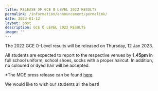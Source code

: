 ```yaml
---
title: RELEASE OF GCE O LEVEL 2022 RESULTS
permalink: /information/announcement/permalink/
date: 2023-01-12
layout: post
description: GCE O LEVEL 2022 RESULTS
image: ""
---
```

The 2022 GCE O-Level results will be released on Thursday, 12 Jan 2023.

All students are expected to report to the respective venues by **1.45pm** in full school uniform, school shoes, socks with a proper haircut. In addition, no coloured or dyed hair will be accepted. 

\*The MOE press release can be found [here](https://www.moe.gov.sg/news/press-releases/20230105-release-of-2022-singapore-cambridge-gce-o-level-examination-results-and-2023-joint-admissions-exercise).

  

We would like to wish our students all the best!